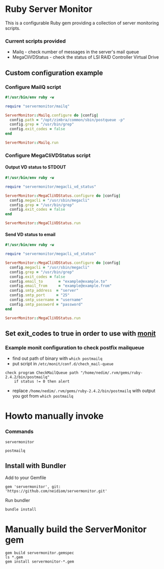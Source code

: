 # Ruby Server Monitor
This is a configurable Ruby gem providing a collection of server monitoring scripts.

### Current scripts provided
* Mailq - check number of messages in the server's mail queue
* MegaCliVDStatus - check the status of LSI RAID Controller Virtual Drive

## Custom configuration example

### Configure MailQ script

```ruby
#!/usr/bin/env ruby -w

require "servermonitor/mailq"

ServerMonitor::Mailq.configure do |config|
  config.path = "/opt/zimbra/common/sbin/postqueue -p"
  config.grep = "/usr/bin/grep"
  config.exit_codes = false
end

ServerMonitor::Mailq.run
```

### Configure MegaCliVDStatus script

#### Output VD status to STDOUT

```ruby
#!/usr/bin/env ruby -w

require "servermonitor/megacli_vd_status"

ServerMonitor::MegaCliVDStatus.configure do |config|
  config.megacli = "/usr/sbin/megacli"
  config.grep = "/usr/bin/grep"
  config.exit_codes = false
end

ServerMonitor::MegaCliVDStatus.run
```
#### Send VD status to email

```ruby
#!/usr/bin/env ruby -w

require "servermonitor/megacli_vd_status"

ServerMonitor::MegaCliVDStatus.configure do |config|
  config.megacli = "/usr/sbin/megacli"
  config.grep = "/usr/bin/grep"
  config.exit_codes = false
  config.email_to       = "example@example.to"
  config.email_from     = "example@example.from"
  config.smtp_address  = "server"
  config.smtp_port     = "25"
  config.smtp_username = "username"
  config.smtp_password = "password"
end

ServerMonitor::MegaCliVDStatus.run
```

## Set exit_codes to true in order to use with [monit](https://mmonit.com/monit/)

### Example monit configuration to check postfix mailqueue
* find out path of binary with ``which postmailq ``
* put script in ``/etc/monit/conf.d/chech_mail-queue ``

```
check program CheckMailQueue path "/home/nedim/.rvm/gems/ruby-2.4.2/bin/postmailq"
    if status != 0 then alert
```
* replace ``/home/nedim/.rvm/gems/ruby-2.4.2/bin/postmailq`` with output you got from ``which postmailq ``

# Howto manually invoke

### Commands

```servermonitor```

```postmailq```

## Install with Bundler

Add to your Gemfile
```
gem 'servermonitor', git: 'https://github.com/neidiom/servermonitor.git'

```
Run bundler
```
bundle install
```

# Manually build the ServerMonitor gem
```
gem build servermonitor.gemspec
ls *.gem
gem install servermonitor-*.gem
```
